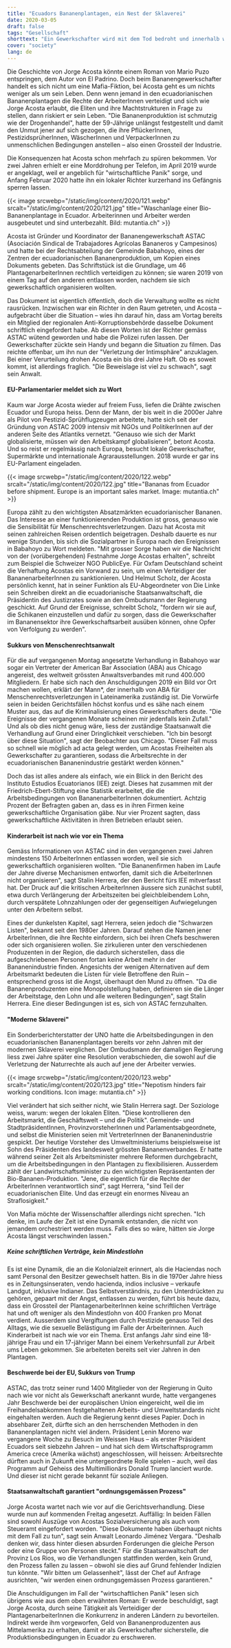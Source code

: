 ```yaml
---
title: "Ecuadors Bananenplantagen, ein Nest der Sklaverei"
date: 2020-03-05
draft: false
tags: "Gesellschaft"
shorttext: "Ein Gewerkschafter wird mit dem Tod bedroht und innerhalb weniger Monate zweimal vor Gericht gezerrt."
cover: "society"
lang: de
---
```


Die Geschichte von Jorge Acosta könnte einem Roman von Mario Puzo entspringen, dem Autor von El Padrino. Doch beim Bananengewerkschafter handelt es sich nicht um eine Mafia-Fiktion, bei Acosta geht es um nichts weniger als um sein Leben. Denn wenn jemand in den ecuadorianischen Bananenplantagen die Rechte der ArbeiterInnen verteidigt und sich wie Jorge Acosta erlaubt, die Eliten und ihre Machtstrukturen in Frage zu stellen, dann riskiert er sein Leben. "Die Bananenproduktion ist schmutzig wie der Drogenhandel", hatte der 59-Jährige unlängst festgestellt und damit den Unmut jener auf sich gezogen, die ihre PflückerInnen, PestizidsprüherInnen, WäscherInnen und VerpackerInnen zu unmenschlichen Bedingungen anstellen – also einen Grossteil der Industrie.

Die Konsequenzen hat Acosta schon mehrfach zu spüren bekommen. Vor zwei Jahren erhielt er eine Morddrohung per Telefon, im April 2019 wurde er angeklagt, weil er angeblich für "wirtschaftliche Panik" sorge, und Anfang Februar 2020 hatte ihn ein lokaler Richter kurzerhand ins Gefängnis sperren lassen.

{{< image srcwebp="/static/img/content/2020/121.webp" srcalt="/static/img/content/2020/121.jpg" title="Waschanlage einer Bio-Bananenplantage in Ecuador. Arbeiterinnen und Arbeiter werden ausgebeutet und sind unterbezahlt. Bild: mutantia.ch" >}}



Acosta ist Gründer und Koordinator der Bananengewerkschaft ASTAC (Asociación Sindical de Trabajadores Agrícolas Bananeros y Campesinos) und hatte bei der Rechtsabteilung der Gemeinde Babahoyo, eines der Zentren der ecuadorianischen Bananenproduktion, um Kopien eines Dokuments gebeten. Das Schriftstück ist die Grundlage, um 46 PlantagenarbeiterInnen rechtlich verteidigen zu können; sie waren 2019 von einem Tag auf den anderen entlassen worden, nachdem sie sich gewerkschaftlich organisieren wollten.

Das Dokument ist eigentlich öffentlich, doch die Verwaltung wollte es nicht rausrücken. Inzwischen war ein Richter in den Raum getreten, und Acosta – aufgebracht über die Situation – wies ihn darauf hin, dass am Vortag bereits ein Mitglied der regionalen Anti-Korruptionsbehörde dasselbe Dokument schriftlich eingefordert habe. Ab diesen Worten ist der Richter gemäss ASTAC wütend geworden und habe die Polizei rufen lassen. Der Gewerkschafter zückte sein Handy und begann die Situation zu filmen. Das reichte offenbar, um ihn nun der "Verletzung der Intimsphäre" anzuklagen. Bei einer Verurteilung drohen Acosta ein bis drei Jahre Haft. Ob es soweit kommt, ist allerdings fraglich. "Die Beweislage ist viel zu schwach", sagt sein Anwalt. 

#### EU-Parlamentarier meldet sich zu Wort 

Kaum war Jorge Acosta wieder auf freiem Fuss, liefen die Drähte zwischen Ecuador und Europa heiss. Denn der Mann, der bis weit in die 2000er Jahre als Pilot von Pestizid-Sprühflugzeugen arbeitete, hatte sich seit der Gründung von ASTAC 2009 intensiv mit NGOs und PolitikerInnen auf der anderen Seite des Atlantiks vernetzt. "Genauso wie sich der Markt globalisierte, müssen wir den Arbeitskampf globalisieren", betont Acosta. Und so reist er regelmässig nach Europa, besucht lokale Gewerkschafter, Supermärkte und internationale Agrarausstellungen. 2018 wurde er gar ins EU-Parlament eingeladen.

{{< image srcwebp="/static/img/content/2020/122.webp" srcalt="/static/img/content/2020/122.jpg" title="Bananas from Ecuador before shipment. Europe is an important sales market. Image: mutantia.ch" >}}

Europa zählt zu den wichtigsten Absatzmärkten ecuadorianischer Bananen. Das Interesse an einer funktionierenden Produktion ist gross, genauso wie die Sensibilität für Menschenrechtsverletzungen. Dazu hat Acosta mit seinen zahlreichen Reisen ordentlich beigetragen. Deshalb dauerte es nur wenige Stunden, bis sich die Sozialpartner in Europa nach den Ereignissen in Babahoyo zu Wort meldeten. "Mit grosser Sorge haben wir die Nachricht von der (vorübergehenden) Festnahme Jorge Acostas erhalten", schreibt zum Beispiel die Schweizer NGO PublicEye. Für Oxfam Deutschland scheint die Verhaftung Acostas ein Vorwand zu sein, um einen Verteidiger der BananenarbeiterInnen zu sanktionieren. Und Helmut Scholz, der Acosta persönlich kennt, hat in seiner Funktion als EU-Abgeordneter von Die Linke sein Schreiben direkt an die ecuadorianische Staatsanwaltschaft, die Präsidentin des Justizrates sowie an den Ombudsmann der Regierung geschickt. Auf Grund der Ereignisse, schreibt Scholz, "fordern wir sie auf, die Schikanen einzustellen und dafür zu sorgen, dass die Gewerkschafter im Bananensektor ihre Gewerkschaftsarbeit ausüben können, ohne Opfer von Verfolgung zu werden".

#### Sukkurs von Menschenrechtsanwalt

Für die auf vergangenen Montag angesetzte Verhandlung in Babahoyo war sogar ein Vertreter der American Bar Association (ABA) aus Chicago angereist, des weltweit grössten Anwaltsverbandes mit rund 400.000 Mitgliedern. Er habe sich nach den Anschuldigungen 2019 ein Bild vor Ort machen wollen, erklärt der Mann*, der innerhalb von ABA für Menschenrechtsverletzungen in Lateinamerika zuständig ist. Die Vorwürfe seien in beiden Gerichtsfällen höchst konfus und es sähe nach einem Muster aus, das auf die Kriminalisierung eines Gewerkschafters deute. "Die Ereignisse der vergangenen Monate scheinen mir jedenfalls kein Zufall." Und als ob dies nicht genug wäre, liess der zuständige Staatsanwalt die Verhandlung auf Grund einer Dringlichkeit verschieben. "Ich bin besorgt über diese Situation", sagt der Beobachter aus Chicago. "Dieser Fall muss so schnell wie möglich ad acta gelegt werden, um Acostas Freiheiten als Gewerkschafter zu garantieren, sodass die Arbeitsrechte in der ecuadorianischen Bananenindustrie gestärkt werden können."

Doch das ist alles andere als einfach, wie ein Blick in den Bericht des Instituto Estudios Ecuatorianos (IEE) zeigt. Dieses hat zusammen mit der Friedrich-Ebert-Stiftung eine Statistik erarbeitet, die die Arbeitsbedingungen von BananenarbeiterInnen dokumentiert. Achtzig Prozent der Befragten gaben an, dass es in ihren Firmen keine gewerkschaftliche Organisation gäbe. Nur vier Prozent sagten, dass gewerkschaftliche Aktivitäten in ihren Betrieben erlaubt seien.

#### Kinderarbeit ist nach wie vor ein Thema

Gemäss Informationen von ASTAC sind in den vergangenen zwei Jahren mindestens 150 ArbeiterInnen entlassen worden, weil sie sich gewerkschaftlich organisieren wollten. "Die Bananenfirmen haben im Laufe der Jahre diverse Mechanismen entworfen, damit sich die ArbeiterInnen nicht organisieren", sagt Stalin Herrera, der den Bericht fürs IEE mitverfasst hat. Der Druck auf die kritischen ArbeiterInnen äussere sich zunächst subtil, etwa durch Verlängerung der Arbeitszeiten bei gleichbleibendem Lohn, durch verspätete Lohnzahlungen oder der gegenseitigen Aufwiegelungen unter den Arbeitern selbst.  

Eines der dunkelsten Kapitel, sagt Herrera, seien jedoch die "Schwarzen Listen", bekannt seit den 1980er Jahren. Darauf stehen die Namen jener ArbeiterInnen, die ihre Rechte einfordern, sich bei ihren Chefs beschweren oder sich organisieren wollen. Sie zirkulieren unter den verschiedenen Produzenten in der Region, die dadurch sicherstellen, dass die aufgeschriebenen Personen fortan keine Arbeit mehr in der Bananenindustrie finden. Angesichts der wenigen Alternativen auf dem Arbeitsmarkt bedeuten die Listen für viele Betroffene den Ruin – entsprechend gross ist die Angst, überhaupt den Mund zu öffnen. "Da die Bananenproduzenten eine Monopolstellung haben, definieren sie die Länger der Arbeitstage, den Lohn und alle weiteren Bedingungen", sagt Stalin Herrera. Eine dieser Bedingungen ist es, sich von ASTAC fernzuhalten.

#### "Moderne Sklaverei"

Ein Sonderberichterstatter der UNO hatte die Arbeitsbedingungen in den ecuadorianischen Bananenplantagen bereits vor zehn Jahren mit der modernen Sklaverei verglichen. Der Ombudsmann der damaligen Regierung liess zwei Jahre später eine Resolution verabschieden, die sowohl auf die Verletzung der Naturrechte als auch auf jene der Arbeiter verwies.

{{< image srcwebp="/static/img/content/2020/123.webp" srcalt="/static/img/content/2020/123.jpg" title="Nepotism hinders fair working conditions. Icon image: mutantia.ch" >}}

Viel verändert hat sich seither nicht, wie Stalin Herrera sagt. Der Soziologe weiss, warum: wegen der lokalen Eliten. "Diese kontrollieren den Arbeitsmarkt, die Geschäftswelt – und die Politik". Gemeinde- und StadtpräsidentInnen, ProvinzvorsteherInnen und Parlamentsabgeordnete, und selbst die Ministerien seien mit VertreterInnen der Bananenindustrie gespickt. Der heutige Vorsteher des Umweltministeriums beispielsweise ist Sohn des Präsidenten des landesweit grössten Bananenverbandes. Er hatte während seiner Zeit als Arbeitsminister mehrere Reformen durchgebracht, um die Arbeitsbedingungen in den Plantagen zu flexibilisieren. Ausserdem zählt der Landwirtschaftsminister zu den wichtigsten Repräsentanten der Bio-Bananen-Produktion. "Jene, die eigentlich für die Rechte der ArbeiterInnen verantwortlich sind", sagt Herrera, "sind Teil der ecuadorianischen Elite. Und das erzeugt ein enormes Niveau an Straflosigkeit."

Von Mafia möchte der Wissenschaftler allerdings nicht sprechen. "Ich denke, im Laufe der Zeit ist eine Dynamik entstanden, die nicht von jemandem orchestriert werden muss. Falls dies so wäre, hätten sie Jorge Acosta längst verschwinden lassen."

##### Keine schriftlichen Verträge, kein Mindestlohn

Es ist eine Dynamik, die an die Kolonialzeit erinnert, als die Haciendas noch samt Personal den Besitzer gewechselt hatten. Bis in die 1970er Jahre hiess es in Zeitungsinseraten, vendo hacienda, indios inclusive – verkaufe Landgut, inklusive Indianer. Das Selbstverständnis, zu den Unterdrückten zu gehören, gepaart mit der Angst, entlassen zu werden, führt bis heute dazu, dass ein Grossteil der PlantagenarbeiterInnen keine schriftlichen Verträge hat und oft weniger als den Mindestlohn von 400 Franken pro Monat verdient. Ausserdem sind Vergiftungen durch Pestizide genauso Teil des Alltags, wie die sexuelle Belästigung im Falle der Arbeiterinnen. Auch Kinderarbeit ist nach wie vor ein Thema. Erst anfangs Jahr sind eine 18-jährige Frau und ein 17-jähriger Mann bei einem Verkehrsunfall zur Arbeit ums Leben gekommen. Sie arbeiteten bereits seit vier Jahren in den Plantagen.

#### Beschwerde bei der EU, Sukkurs von Trump

ASTAC, das trotz seiner rund 1400 Mitglieder von der Regierung in Quito nach wie vor nicht als Gewerkschaft anerkannt wurde, hatte vergangenes Jahr Beschwerde bei der europäischen Union eingereicht, weil die im Freihandelsabkommen festgehaltenen Arbeits- und Umweltstandards nicht eingehalten werden. Auch die Regierung kennt dieses Papier. Doch in absehbarer Zeit, dürfte sich an den herrschenden Methoden in den Bananenplantagen nicht viel ändern. Präsident Lenin Moreno war vergangene Woche zu Besuch im Weissen Haus – als erster Präsident Ecuadors seit siebzehn Jahren – und hat sich dem Wirtschaftsprogramm America crece (Amerika wächst) angeschlossen, will heissen: Arbeitsrechte dürften auch in Zukunft eine untergeordnete Rolle spielen – auch, weil das Programm auf Geheiss des Multimillionärs Donald Trump lanciert wurde. Und dieser ist nicht gerade bekannt für soziale Anliegen. 

#### Staatsanwaltschaft garantiert "ordnungsgemässen Prozess"

Jorge Acosta wartet nach wie vor auf die Gerichtsverhandlung. Diese wurde nun auf kommenden Freitag angesetzt. Auffällig: In beiden Fällen sind sowohl Auszüge von Acostas Sozialversicherung als auch vom Steueramt eingefordert worden. "Diese Dokumente haben überhaupt nichts mit dem Fall zu tun", sagt sein Anwalt Leonardo Jiménez Vergara. "Deshalb denken wir, dass hinter diesen absurden Forderungen die gleiche Person oder eine Gruppe von Personen steckt." Für die Staatsanwaltschaft der Provinz Los Rios, wo die Verhandlungen stattfinden werden, kein Grund, den Prozess fallen zu lassen – obwohl sie dies auf Grund fehlender Indizien tun könnte. "Wir bitten um Gelassenheit", lässt der Chef auf Anfrage ausrichten, "wir werden einen ordnungsgemässen Prozess garantieren."

Die Anschuldigungen im Fall der "wirtschaftlichen Panik" lesen sich übrigens wie aus dem oben erwähnten Roman: Er werde beschuldigt, sagt Jorge Acosta, durch seine Tätigkeit als Verteidiger der PlantagenarbeiterInnen die Konkurrenz in anderen Ländern zu bevorteilen. Indirekt werde ihm vorgeworfen, Geld von Bananenproduzenten aus Mittelamerika zu erhalten, damit er als Gewerkschafter sicherstelle, die Produktionsbedingungen in Ecuador zu erschweren.   
